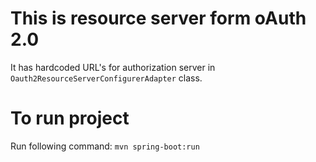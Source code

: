 # This is resource server form oAuth 2.0
It has hardcoded URL's for authorization server in `Oauth2ResourceServerConfigurerAdapter` class.

# To run project
Run following command: `mvn spring-boot:run`